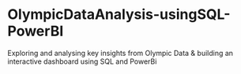 # OlympicDataAnalysis-usingSQL-PowerBI
Exploring and analysing key insights from Olympic Data &amp; building an interactive dashboard using SQL and PowerBi

